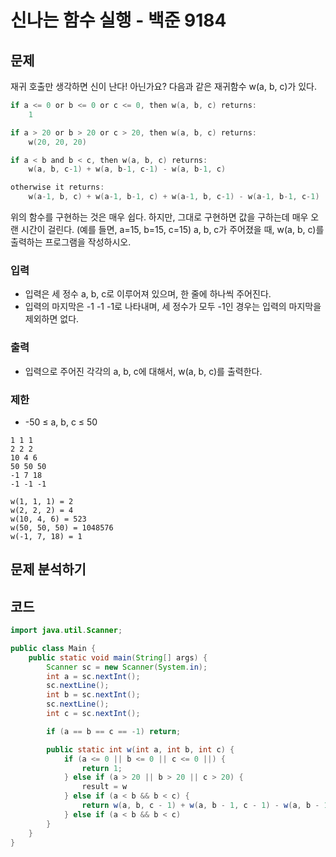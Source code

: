 # 신나는 함수 실행 - 백준 9184
## 문제
재귀 호출만 생각하면 신이 난다! 아닌가요?
다음과 같은 재귀함수 w(a, b, c)가 있다.
```c
if a <= 0 or b <= 0 or c <= 0, then w(a, b, c) returns:
    1

if a > 20 or b > 20 or c > 20, then w(a, b, c) returns:
    w(20, 20, 20)

if a < b and b < c, then w(a, b, c) returns:
    w(a, b, c-1) + w(a, b-1, c-1) - w(a, b-1, c)

otherwise it returns:
    w(a-1, b, c) + w(a-1, b-1, c) + w(a-1, b, c-1) - w(a-1, b-1, c-1)
```

위의 함수를 구현하는 것은 매우 쉽다. 하지만, 그대로 구현하면 값을 구하는데 매우 오랜 시간이 걸린다. (예를 들면, a=15, b=15, c=15)
a, b, c가 주어졌을 때, w(a, b, c)를 출력하는 프로그램을 작성하시오.

### 입력
- 입력은 세 정수 a, b, c로 이루어져 있으며, 한 줄에 하나씩 주어진다.
- 입력의 마지막은 -1 -1 -1로 나타내며, 세 정수가 모두 -1인 경우는 입력의 마지막을 제외하면 없다.
### 출력
- 입력으로 주어진 각각의 a, b, c에 대해서, w(a, b, c)를 출력한다.
### 제한
- -50 ≤ a, b, c ≤ 50

```
1 1 1
2 2 2
10 4 6
50 50 50
-1 7 18
-1 -1 -1

w(1, 1, 1) = 2
w(2, 2, 2) = 4
w(10, 4, 6) = 523
w(50, 50, 50) = 1048576
w(-1, 7, 18) = 1
```

## 문제 분석하기


## 코드
```java
import java.util.Scanner;

public class Main {
	public static void main(String[] args) {
		Scanner sc = new Scanner(System.in);
		int a = sc.nextInt();
		sc.nextLine();
		int b = sc.nextInt();
		sc.nextLine();
		int c = sc.nextInt();

		if (a == b == c == -1) return;

		public static int w(int a, int b, int c) {
			if (a <= 0 || b <= 0 || c <= 0 ||) {
				return 1;
			} else if (a > 20 || b > 20 || c > 20) {
				result = w
			} else if (a < b && b < c) {
				return w(a, b, c - 1) + w(a, b - 1, c - 1) - w(a, b - 1, c);
			} else if (a < b && b < c)
		}
	}
}

```